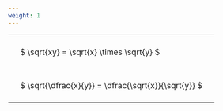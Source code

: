 ```yaml
---
weight: 1
---
```


<style type="text/css">
#T_22e1c th.col_heading {
  text-align: left;
  font-size: 1em;
}
#T_22e1c td {
  text-align: left;
  font-size: 1em;
  padding: 1.5em;
}
</style>
<table id="T_22e1c">
  <thead>
  </thead>
  <tbody>
    <tr>
      <td id="T_22e1c_row0_col0" class="data row0 col0" >$ \sqrt{xy} = \sqrt{x} \times \sqrt{y} $</td>
    </tr>
    <tr>
      <td id="T_22e1c_row1_col0" class="data row1 col0" >$ \sqrt{\dfrac{x}{y}} = \dfrac{\sqrt{x}}{\sqrt{y}} $</td>
    </tr>
  </tbody>
</table>
